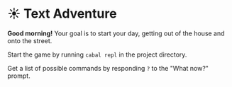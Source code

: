 # ☀️ Text Adventure
**Good morning!** Your goal is to start your day, getting out of the house and onto the street.

Start the game by running `cabal repl` in the project directory.

Get a list of possible commands by responding `?` to the "What now?" prompt.
